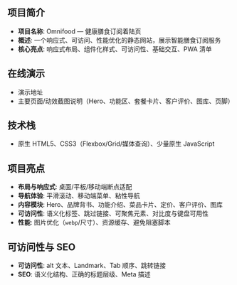 ## 项目简介
- **项目名称**: Omnifood — 健康膳食订阅着陆页
- **概述**: 一个响应式、可访问、性能优化的静态网站，展示智能膳食订阅服务
- **核心亮点**: 响应式布局、组件化样式、可访问性、基础交互、PWA 清单

## 在线演示
- 演示地址
- 主要页面/动效截图说明（Hero、功能区、套餐卡片、客户评价、图库、页脚）

## 技术栈
-  原生 HTML5、CSS3（Flexbox/Grid/媒体查询）、少量原生 JavaScript


## 项目亮点
- **布局与响应式**: 桌面/平板/移动端断点适配
- **导航体验**: 平滑滚动、移动端菜单、粘性导航
- **内容模块**: Hero、品牌背书、功能介绍、菜品卡片、定价、客户评价、图库
- **可访问性**: 语义化标签、跳过链接、可聚焦元素、对比度与键盘可用性
- **性能**: 图片优化（`webp`/尺寸）、资源缓存、避免阻塞脚本


## 可访问性与 SEO
- **可访问性**: alt 文本、Landmark、Tab 顺序、跳转链接
- **SEO**: 语义化结构、正确的标题层级、Meta 描述


